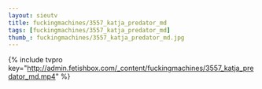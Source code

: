 ```yaml
--- 
layout: sieutv
title: fuckingmachines/3557_katja_predator_md
tags: [fuckingmachines/3557_katja_predator_md]
thumb_: fuckingmachines/3557_katja_predator_md.jpg
---
```

{% include tvpro key="http://admin.fetishbox.com/_content/fuckingmachines/3557_katja_predator_md.mp4" %} 
